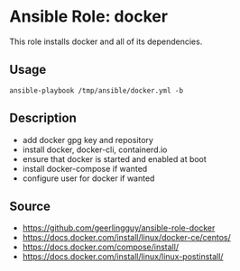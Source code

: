 # Ansible Role: docker

This role installs docker and all of its dependencies.

## Usage
`ansible-playbook /tmp/ansible/docker.yml -b`

## Description
- add docker gpg key and repository 
- install docker, docker-cli, containerd.io
- ensure that docker is started and enabled at boot
- install docker-compose if wanted
- configure user for docker if wanted

## Source
- https://github.com/geerlingguy/ansible-role-docker
- https://docs.docker.com/install/linux/docker-ce/centos/
- https://docs.docker.com/compose/install/
- https://docs.docker.com/install/linux/linux-postinstall/